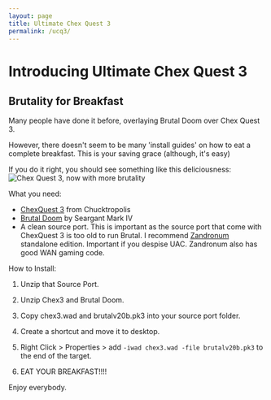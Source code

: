 ```yaml
---
layout: page
title: Ultimate Chex Quest 3
permalink: /ucq3/
---
```


# Introducing Ultimate Chex Quest 3  

## Brutality for Breakfast


Many people have done it before, overlaying Brutal Doom over Chex Quest 3.

However, there doesn't seem to be many 'install guides' on how to eat a complete breakfast. This is your saving grace (although, it's easy)

If you do it right, you should see something like this deliciousness:
![Chex Quest 3, now with more brutality](http://puu.sh/oWnKj/07803d7e67.png)

What you need:

- [ChexQuest 3](http://www.chucktropolis.com/gamers.htm) from Chucktropolis  
- [Brutal Doom](http://www.moddb.com/mods/brutal-doom/downloads/brutal-doom-v20b-main-file-only) by Seargant Mark IV  
- A clean source port. This is important as the source port that come with ChexQuest 3 is too old to run Brutal. I recommend [Zandronum](http://zandronum.com/download) standalone edition. Important if you despise UAC. Zandronum also has good WAN gaming code.  

How to Install:

1. Unzip that Source Port.

2. Unzip Chex3 and Brutal Doom.

3. Copy chex3.wad and brutalv20b.pk3 into your source port folder.

4. Create a shortcut and move it to desktop.

5. Right Click > Properties > add ````-iwad chex3.wad -file brutalv20b.pk3```` to the end of the target.

6. EAT YOUR BREAKFAST!!!!

Enjoy everybody.
